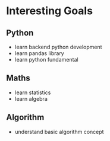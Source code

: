 # Interesting Goals

## Python

- learn backend python development
- learn pandas library
- learn python fundamental

## Maths

- learn statistics
- learn algebra

## Algorithm

- understand basic algorithm concept
